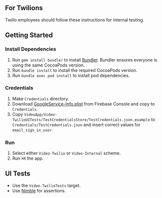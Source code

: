 ## For Twilions

Twilio employees should follow these instructions for internal testing.

## Getting Started

### Install Dependencies

1. Run `gem install bundler` to install [Bundler](https://bundler.io/). Bundler ensures everyone is using the same CocoaPods version.
1. Run `bundle install` to install the required CocoaPods version.
1. Run `bundle exec pod install` to install pod dependencies.

### Credentials

1. Make `Credentials` directory.
1. Download [GoogleService-Info.plist](https://console.firebase.google.com/m/mobilesdk/projects/285008367772/clients/ios%3Acom.twilio.video-app/artifacts/1?param=%5B%22getArtifactRequest%22%2Cnull%2C%22ios%3Acom.twilio.video-app%22%2C%221%22%2C%22285008367772%22%5D&authuser=0) from Firebase Console and copy to `Credentials`.
1. Copy `VideoApp/Video-TwilioUITests/TestCredentialsStore/TestCredentials.json.example` to `Credentials/TestCredentials.json` and insert correct values for `email_sign_in_user`.

### Run

1. Select either `Video-Twilio` or `Video-Internal` scheme.
1. Run `⌘R` the app.

## UI Tests

- Use the `Video-TwilioTests` target. 
- Use [Nimble](https://github.com/Quick/Quick) for assertions.
